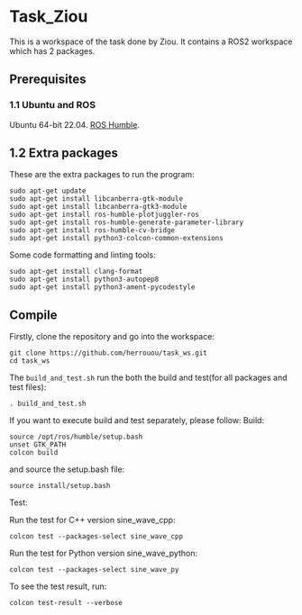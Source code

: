 # Task_Ziou

This is a workspace of the task done by Ziou. It contains a ROS2 workspace which has 2 packages.


## Prerequisites

### 1.1 Ubuntu and ROS

Ubuntu 64-bit 22.04. [ROS Humble](https://docs.ros.org/en/humble/Installation.html).

## 1.2 Extra packages

These are the extra packages to run the program:

```
sudo apt-get update
sudo apt-get install libcanberra-gtk-module
sudo apt-get install libcanberra-gtk3-module
sudo apt-get install ros-humble-plotjuggler-ros
sudo apt-get install ros-humble-generate-parameter-library
sudo apt-get install ros-humble-cv-bridge
sudo apt-get install python3-colcon-common-extensions
```

Some code formatting and linting tools:

```
sudo apt-get install clang-format
sudo apt-get install python3-autopep8
sudo apt-get install python3-ament-pycodestyle
```

## Compile

Firstly, clone the repository and go into the workspace:

```
git clone https://github.com/herrouou/task_ws.git
cd task_ws
```

The `build_and_test.sh` run the both the build and test(for all packages and test files):

```
. build_and_test.sh
```

If you want to execute build and test separately, please follow:
Build:

```
source /opt/ros/humble/setup.bash
unset GTK_PATH
colcon build
```

and source the setup.bash file:

```
source install/setup.bash
```

Test:

Run the test for C++ version sine_wave_cpp:
```
colcon test --packages-select sine_wave_cpp
```
Run the test for Python version sine_wave_python:
```
colcon test --packages-select sine_wave_py
```

To see the test result, run:
```
colcon test-result --verbose
```



